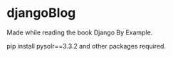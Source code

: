 # djangoBlog


Made while reading the book Django By Example.

pip install pysolr==3.3.2 and other packages required.
